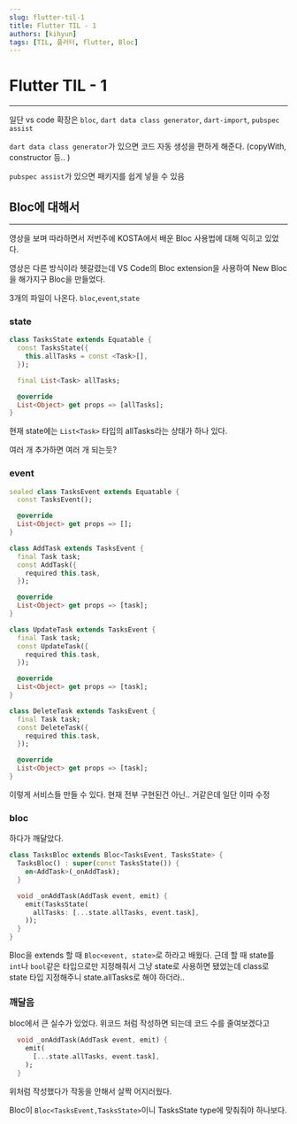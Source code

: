 ```yaml
---
slug: flutter-til-1
title: Flutter TIL - 1
authors: [kihyun]
tags: [TIL, 플러터, flutter, Bloc]
---
```


# Flutter TIL - 1
---

일단 vs code 확장은 `bloc`, `dart data class generator`, `dart-import`, `pubspec assist`

`dart data class generator`가 있으면 코드 자동 생성을 편하게 해준다. (copyWith, constructor 등.. )

`pubspec assist`가 있으면 패키지를 쉽게 넣을 수 있음

## Bloc에 대해서

---

영상을 보며 따라하면서 저번주에 KOSTA에서 배운 Bloc 사용법에 대해 익히고 있었다.

영상은 다른 방식이라 헷갈렸는데 VS Code의 Bloc extension을 사용하여 New Bloc을 해가지구 Bloc을 만들었다.

3개의 파일이 나온다. `bloc`,`event`,`state`

### state

```dart
class TasksState extends Equatable {
  const TasksState({
    this.allTasks = const <Task>[],
  });

  final List<Task> allTasks;

  @override
  List<Object> get props => [allTasks];
}
```

현재 state에는 `List<Task>` 타입의 allTasks라는 상태가 하나 있다.

여러 개 추가하면 여러 개 되는듯?

### event

```dart
sealed class TasksEvent extends Equatable {
  const TasksEvent();

  @override
  List<Object> get props => [];
}

class AddTask extends TasksEvent {
  final Task task;
  const AddTask({
    required this.task,
  });

  @override
  List<Object> get props => [task];
}

class UpdateTask extends TasksEvent {
  final Task task;
  const UpdateTask({
    required this.task,
  });

  @override
  List<Object> get props => [task];
}

class DeleteTask extends TasksEvent {
  final Task task;
  const DeleteTask({
    required this.task,
  });

  @override
  List<Object> get props => [task];
}

```

이렇게 서비스들 만들 수 있다. 현재 전부 구현된건 아닌.. 거같은데 일단 이따 수정

### bloc

하다가 깨달았다.

```dart
class TasksBloc extends Bloc<TasksEvent, TasksState> {
  TasksBloc() : super(const TasksState()) {
    on<AddTask>(_onAddTask);
  }

  void _onAddTask(AddTask event, emit) {
    emit(TasksState(
      allTasks: [...state.allTasks, event.task],
    ));
  }
}
```

Bloc을 extends 할 때 `Bloc<event, state>`로 하라고 배웠다. 근데 할 때 state를 `int`나 `bool`같은 타입으로만 지정해줘서 그냥 state로 사용하면 됐었는데 class로 state 타입 지정해주니 state.allTasks로 해야 하더라..

### 깨달음

bloc에서 큰 실수가 있었다. 위코드 처럼 작성하면 되는데 코드 수를 줄여보겠다고

```dart
  void _onAddTask(AddTask event, emit) {
    emit(
      [...state.allTasks, event.task],
    );
  }
```

위처럼 작성했다가 작동을 안해서 살짝 어지러웠다.

Bloc이 `Bloc<TasksEvent,TasksState>`이니 TasksState type에 맞춰줘야 하나보다.
